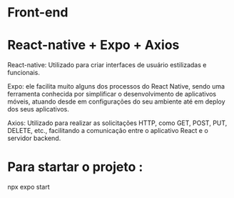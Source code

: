 # Front-end
# React-native + Expo + Axios 

React-native: Utilizado para criar interfaces de usuário estilizadas e funcionais.

Expo: ele facilita muito alguns dos processos do React Native, sendo uma ferramenta conhecida por simplificar o desenvolvimento de aplicativos móveis, atuando desde em configurações do seu ambiente até em deploy dos seus aplicativos.

Axios: Utilizado para realizar as solicitações HTTP, como GET, POST, PUT, DELETE, etc., facilitando a comunicação entre o aplicativo React e o servidor backend.

# Para startar o projeto :
npx expo start

